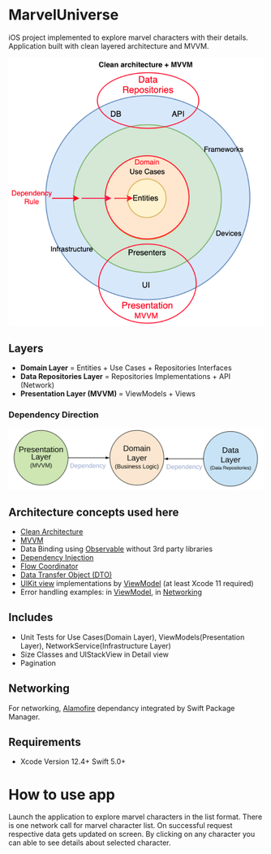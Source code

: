 # MarvelUniverse
iOS project implemented to explore marvel characters with their details. Application built with clean layered architecture and MVVM.  

![Alt text](ReadMeResources/CleanArchitecture+MVVM.png?raw=true "Clean Architecture Layers")

## Layers
* **Domain Layer** = Entities + Use Cases + Repositories Interfaces
* **Data Repositories Layer** = Repositories Implementations + API (Network)
* **Presentation Layer (MVVM)** = ViewModels + Views

### Dependency Direction
![Alt text](ReadMeResources/CleanArchitectureDependencies.png?raw=true "Modules Dependencies")

## Architecture concepts used here
* [Clean Architecture](https://tech.olx.com/clean-architecture-and-mvvm-on-ios-c9d167d9f5b3)
* [MVVM](MarvelUniverse/Presentation/CharacterList) 
* Data Binding using [Observable](MarvelUniverse/Presentation/Utils/Observable.swift) without 3rd party libraries 
* [Dependency Injection](MarvelUniverse/Application/DIContainers/AppDIContainer.swift)
* [Flow Coordinator](MarvelUniverse/Presentation/FlowCoordinator/MarvelUniverseFlowCoordinator.swift)
* [Data Transfer Object (DTO)](MarvelUniverse/Data/Network/DataMapping/MarvelCharacterResposnseDTO+Mapping.swift)
* [UIKit view](MarvelUniverse/Presentation/CharacterList/View/CharacterListViewController.swift) implementations by [ViewModel](MarvelUniverse/Presentation/CharacterList/ViewModel/CharacterListViewModel.swift) (at least Xcode 11 required)
* Error handling examples: in [ViewModel](MarvelUniverse/Presentation/CharacterList/ViewModel/CharacterListViewModel.swift), in [Networking](MarvelUniverse/Infrastructure/Network/NetworkService.swift)
 
## Includes
* Unit Tests for Use Cases(Domain Layer), ViewModels(Presentation Layer), NetworkService(Infrastructure Layer)
* Size Classes and UIStackView in Detail view
* Pagination

## Networking
For networking, [Alamofire](https://github.com/Alamofire/Alamofire.git) dependancy integrated by Swift Package Manager.  


## Requirements
* Xcode Version 12.4+  Swift 5.0+

# How to use app
Launch the application to explore marvel characters in the list format. There is one network call for marvel character list. On successful request respective data gets updated on screen. By clicking on any character you can able to see details about selected character. 
